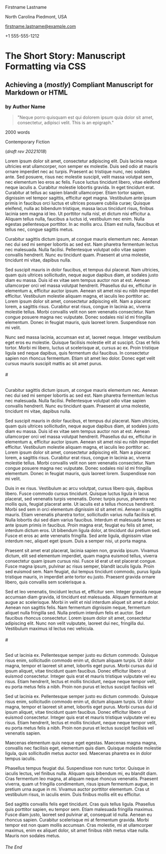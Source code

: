<!--
convert this to PDF with pandoc and your browser:

1. Open this in your favorite editor
2. Use pandoc to produce HTML from your markdown.
   pandoc -s --no-highlight \
          -c manuscript-short-story.md -o manuscript-short-story.html
3. Open it in a browser via file://path-to/manuscript-short-story.html
4. Review it. But pretend you wanted the document title to be bold.
   4a. Edit this file and uncomment the style below.
   4b. Repeat steps 2 and 3 above (only you just need to refresh your browser)
5. Browser print and then Save to file (i.e. convert to PDF).
6. Open the generated PDF in your favorite PDF viewer.

Note1: Pandoc can't convert HTML to PDF very well. Use your browser for that.
Note2: Your favorite editor may have a preview feature. Unless you are using
       Joplin, the odds that the preview looks odd are very high. That being
       said, I have had good luck using non-Joplin markdown editors to produce
       an accurate HTML document. Well, mixed luck anyway. GhostWriter, for
       example, will show an incorrect representation in it's previewer, but
       will render it to HTML accurately.
-->

<style>
    @import "../manuscript.css";
    :root {
        /*
        --m-font-weight-title: bold;
        */
    }
</style>

<div id="vpage"><div id="manuscript">

<div id="m-contact">

Firstname Lastname

North Carolina Piedmont, USA

firstname.lastname@example.com

+1 555-555-1212

</div>
<div class="m-header">

# The Short Story: Manuscript Formatting via CSS

## Achieving a (_mostly_) Compliant Manuscript for Markdown or HTML

### by Author Name

> "Neque porro quisquam est qui dolorem ipsum quia dolor sit amet, consectetur,
> adipisci velit. This is an epigraph."

<div id="m-facts">

2000 words

Contemporary Fiction

(_draft rev 20221018_)

</div>

</div>

<section class="m-scene">

Lorem ipsum dolor sit amet, consectetur adipiscing elit. Duis lacinia neque
ultricies erat ullamcorper, non semper ex molestie. Duis sed odio at mauris
ornare imperdiet nec ac turpis. Praesent ac tristique nunc, nec sodales ante.
Sed posuere, risus nec molestie suscipit, velit massa volutpat sem, nec
elementum leo eros ac felis. Fusce luctus tincidunt libero, vitae eleifend
neque iaculis a. Curabitur molestie lobortis gravida. In eget tincidunt erat.
Curabitur at tellus ac sapien blandit ullamcorper. Etiam tortor sapien,
dignissim vel tempor sagittis, efficitur eget magna. Vestibulum ante ipsum
primis in faucibus orci luctus et ultrices posuere cubilia curae; Quisque
eleifend, nulla ac bibendum tristique, massa lacus tincidunt risus, finibus
lacinia sem magna id leo. Ut porttitor nulla nisl, et dictum nisi efficitur a.
Aliquam tellus nulla, faucibus a luctus id, vestibulum nec enim. Nulla egestas
pellentesque porttitor. In ac mollis arcu. Etiam est nulla, faucibus et tellus
nec, congue sagittis metus.

Curabitur sagittis dictum ipsum, at congue mauris elementum nec. Aenean nec dui
sed mi semper lobortis ac sed est. Nam pharetra fermentum lectus nec malesuada.
Nulla facilisi. Pellentesque volutpat odio vitae sapien convallis hendrerit.
Nunc eu tincidunt quam. Praesent at urna molestie, tincidunt mi vitae, dapibus
nulla.

Sed suscipit mauris in dolor faucibus, et tempus dui placerat. Nam ultricies,
quam quis ultrices sollicitudin, neque augue dapibus diam, at sodales justo
diam eu massa. Duis id ex vitae sem tempus auctor non at est. Aenean
ullamcorper orci vel massa volutpat hendrerit. Phasellus dui ex, efficitur in
elementum a, efficitur auctor ipsum. Aenean sit amet nisi eu nibh imperdiet
efficitur. Vestibulum molestie aliquam magna, et iaculis leo porttitor ac.
Lorem ipsum dolor sit amet, consectetur adipiscing elit. Nam a placerat lorem,
a sagittis risus. Curabitur erat risus, congue in lacinia ac, viverra molestie
tellus. Morbi convallis velit non sem venenatis consectetur. Nam congue posuere
magna nec vulputate. Donec sodales nisl id mi fringilla elementum. Donec in
feugiat mauris, quis laoreet lorem. Suspendisse non mi velit.

Nunc sed massa lacinia, accumsan est at, laoreet neque. Integer vestibulum eget
eros eu molestie. Quisque facilisis molestie elit at suscipit. Cras et felis
tortor. Morbi mi libero, luctus ut scelerisque at, cursus ac ex. Proin
tristique ligula sed neque dapibus, quis fermentum dui faucibus. In consectetur
sapien non rhoncus fermentum. Etiam sit amet leo dolor. Donec eget velit cursus
mauris suscipit mattis ac sit amet purus.

</section>

###### \#

<section class="m-scene">

Curabitur sagittis dictum ipsum, at congue mauris elementum nec. Aenean nec dui
sed mi semper lobortis ac sed est. Nam pharetra fermentum lectus nec malesuada.
Nulla facilisi. Pellentesque volutpat odio vitae sapien convallis hendrerit.
Nunc eu tincidunt quam. Praesent at urna molestie, tincidunt mi vitae, dapibus
nulla.

Sed suscipit mauris in dolor faucibus, et tempus dui placerat. Nam ultricies,
quam quis ultrices sollicitudin, neque augue dapibus diam, at sodales justo
diam eu massa. Duis id ex vitae sem tempus auctor non at est. Aenean
ullamcorper orci vel massa volutpat hendrerit. Phasellus dui ex, efficitur in
elementum a, efficitur auctor ipsum. Aenean sit amet nisi eu nibh imperdiet
efficitur. Vestibulum molestie aliquam magna, et iaculis leo porttitor ac.
Lorem ipsum dolor sit amet, consectetur adipiscing elit. Nam a placerat lorem,
a sagittis risus. Curabitur erat risus, congue in lacinia ac, viverra molestie
tellus. Morbi convallis velit non sem venenatis consectetur. Nam congue posuere
magna nec vulputate. Donec sodales nisl id mi fringilla elementum. Donec in
feugiat mauris, quis laoreet lorem. Suspendisse non mi velit.

Duis in ex risus. Vestibulum ac arcu volutpat, cursus libero quis, dapibus
libero. Fusce commodo cursus tincidunt. Quisque luctus ligula in lacus
placerat, sed venenatis turpis venenatis. Donec turpis purus, pharetra nec
mollis quis, feugiat placerat ante. Ut iaculis est a tellus rhoncus hendrerit.
Morbi sed sem in orci elementum dignissim id sit amet mi. Aenean in sagittis
mauris. Etiam venenatis pharetra tortor, sollicitudin varius nulla facilisis
et. Nulla lobortis dui sed diam varius faucibus. Interdum et malesuada fames ac
ante ipsum primis in faucibus. Proin magna erat, feugiat eu felis sit amet,
interdum dictum eros. Ut bibendum ligula dolor, at tincidunt dui pretium sed.
Fusce et eros ac ante venenatis fringilla. Sed ante ligula, dignissim vitae
interdum nec, aliquet eget ipsum. Duis a semper nisi, ut porta magna.

</section>
<section class="m-scene">

Praesent sit amet erat placerat, lacinia sapien non, gravida ipsum. Vivamus
dictum, elit sed elementum imperdiet, quam magna euismod tellus, viverra
consectetur quam ipsum cursus nisi. Fusce id erat ut est placerat congue. Fusce
magna ipsum, pulvinar ac risus semper, blandit iaculis ligula. Proin sed
euismod sem. Nam feugiat, dui tempus tincidunt commodo, purus ligula tristique
mauris, in imperdiet ante tortor eu justo. Praesent gravida ornare libero, quis
convallis sem scelerisque a.

Sed et leo venenatis, tincidunt lectus et, efficitur sem. Integer gravida neque
accumsan diam gravida, id tincidunt est malesuada. Aliquam fermentum at augue
ac scelerisque. Morbi in velit et nisl interdum aliquet sit amet a dolor.
Aenean non sagittis felis. Nam fermentum dignissim neque, fermentum aliquet
nulla fringilla sed. Nulla pretium interdum felis et auctor. Sed faucibus
rhoncus consectetur. Lorem ipsum dolor sit amet, consectetur adipiscing elit.
Nunc non velit vulputate, laoreet dui nec, fringilla dui. Vestibulum maximus id
lectus nec vehicula.

</section>

###### \#

<section class="m-scene">

Sed ut lacinia ex. Pellentesque semper justo eu dictum commodo. Quisque risus
enim, sollicitudin commodo enim ut, dictum aliquam turpis. Ut dolor magna,
tempor et laoreet sit amet, lobortis eget purus. Morbi cursus dui id ipsum
aliquet, vitae tincidunt quam faucibus. Donec efficitur libero ut euismod
consectetur. Integer quis erat et mauris tristique vulputate vel eu risus.
Etiam hendrerit, lectus et mollis tincidunt, neque neque tempor velit, eu porta
metus felis a nibh. Proin non purus et lectus suscipit facilisis vel

Sed ut lacinia ex. Pellentesque semper justo eu dictum commodo. Quisque risus
enim, sollicitudin commodo enim ut, dictum aliquam turpis. Ut dolor magna,
tempor et laoreet sit amet, lobortis eget purus. Morbi cursus dui id ipsum
aliquet, vitae tincidunt quam faucibus. Donec efficitur libero ut euismod
consectetur. Integer quis erat et mauris tristique vulputate vel eu risus.
Etiam hendrerit, lectus et mollis tincidunt, neque neque tempor velit, eu porta
metus felis a nibh. Proin non purus et lectus suscipit facilisis vel venenatis
sapien.

Maecenas elementum quis neque eget egestas. Maecenas magna magna, convallis nec
facilisis eget, elementum quis diam. Quisque molestie molestie ligula, quis
sollicitudin metus auctor sed. Maecenas pharetra ex in dolor tempus iaculis.

</section>

<section class="m-scene">

Phasellus tempus feugiat dui. Suspendisse non nunc tortor. Quisque in iaculis
lectus, vel finibus nulla. Aliquam quis bibendum mi, eu blandit diam. Cras
fermentum leo magna, at aliquam neque rhoncus venenatis. Praesent viverra, quam
ut fringilla condimentum, risus ipsum fermentum augue, in pretium urna augue in
mi. Vivamus auctor porttitor elementum. Cras ut vestibulum risus, in iaculis
enim. Duis finibus mollis elit eu efficitur.

Sed sagittis convallis felis eget tincidunt. Cras quis tellus ligula. Phasellus
quis porttitor sapien, eu tempor sem. Etiam malesuada fringilla maximus. Fusce
diam justo, laoreet sed pulvinar at, consequat id nulla. Aenean eu rhoncus
sapien. Curabitur scelerisque mi at fermentum gravida. Morbi tempor est non
quam mollis accumsan. Cras molestie, mi at ullamcorper maximus, enim ex aliquet
dolor, sit amet finibus nibh metus vitae nulla. Mauris non sodales metus.

</section>

###### The End

</div></div> <!-- end div#manuscript div#vpage -->
